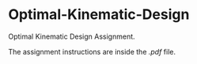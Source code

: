 # Optimal-Kinematic-Design
Optimal Kinematic Design Assignment.

The assignment instructions are inside the *.pdf* file.

